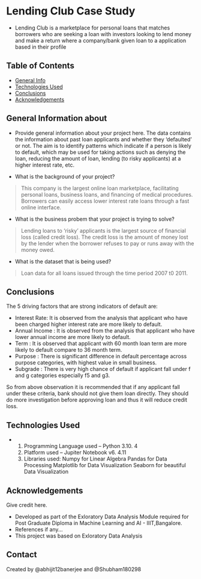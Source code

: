 # Lending Club Case Study
* Lending Club is a marketplace for personal loans that matches borrowers who are seeking a loan with  investors looking to lend money and make a return where a company/bank given loan to a application based in their profile 


## Table of Contents
* [General Info](#general-information)
* [Technologies Used](#Technologies-Used)
* [Conclusions](#conclusions)
* [Acknowledgements](#acknowledgements)

<!-- You can include any other section that is pertinent to your problem -->

## General Information about
- Provide general information about your project here.
The data contains the information about past loan applicants and whether they ‘defaulted’ or not. The aim is to identify patterns which indicate if a person is likely to default, which may be used for taking actions such as denying the loan, reducing the amount of loan, lending (to risky applicants) at a higher interest rate, etc.

- What is the background of your project?
> This company is the largest online loan marketplace, facilitating personal loans, business loans, and financing of medical procedures.  Borrowers can easily access lower interest rate loans through a fast online interface. 

- What is the business probem that your project is trying to solve?
> Lending loans to ‘risky’ applicants is the largest source of financial loss (called credit loss). The credit loss is the amount of money lost by the lender when the borrower refuses to pay or runs away with the money owed.

- What is the dataset that is being used?
> Loan data for all loans issued through the time period 2007 t0 2011.

<!-- You don't have to answer all the questions - just the ones relevant to your project. -->

## Conclusions
The 5 driving factors that are strong indicators of default are:

* Interest Rate: It is observed from the analysis that applicant who have been charged higher interest rate are more likely to default.
* Annual Income : It is observed from the analysis that applicant who have lower annual income are more likely to default.
* Term : It is observed that applicant with 60 month loan term are more likely to default compare to 36 month term.
* Purpose : There is significant difference in default percentage across purpose categories, with highest value in small business.
* Subgrade : There is very high chance of default  if applicant fall under f and g categories especially f5 and g3.

So from above observation it is recommended that if any applicant fall under these criteria, bank should not give them loan directly. They should do more investigation before approving loan and thus it will reduce credit loss.


<!-- You don't have to answer all the questions - just the ones relevant to your project. -->


## Technologies Used
* 1. Programming Language used – Python 3.10. 4
  2. Platform used – Jupiter Notebook v6. 4.11
  3. Libraries used:
        Numpy for Linear Algebra
        Pandas for Data Processing
        Matplotlib for Data Visualization
        Seaborn for beautiful Data Visualization

<!-- As the libraries versions keep on changing, it is recommended to mention the version of library used in this project -->

## Acknowledgements
Give credit here.
- Developed as part of the Exloratory Data Analysis Module required for Post Graduate Diploma in Machine Learning and AI - IIIT,Bangalore.
- References if any...
- This project was based on Exloratory Data Analysis


## Contact
Created by @abhijit12banerjee and @Shubham180298


<!-- Optional -->
<!-- ## License -->
<!-- This project is open source and available under the [... License](). -->

<!-- You don't have to include all sections - just the one's relevant to your project -->
